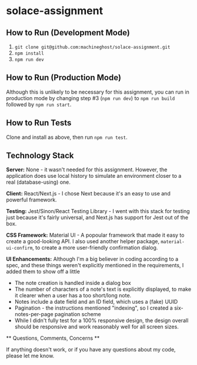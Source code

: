 # solace-assignment

## How to Run (Development Mode)
1. `git clone git@github.com:machineghost/solace-assignment.git`
2. `npm install`
3. `npm run dev`

## How to Run (Production Mode)
Although this is unlikely to be necessary for this assignment, you can run in production mode by changing step #3 (`npm run dev`) to `npm run build` followed by `npm run start`.

## How to Run Tests
Clone and install as above, then run `npm run test`.

## Technology Stack

**Server:** None - it wasn't needed for this assignment.
However, the application does use local history to simulate an environment closer to a real (database-using) one.

**Client:** React/Next.js - I chose Next because it's an easy to use and powerful framework.

**Testing:** Jest/Sinon/React Testing Library - I went with this stack for testing just because it's fairly universal, and Next.js has support for Jest out of the box.

**CSS Framework:**  Material UI - A popoular framework that made it easy to create a good-looking API.  I also used another helper package, `material-ui-confirm`, to create a more user-friendly confirmation dialog.

**UI Enhancements:** Although I'm a big believer in coding according to a spec, and these things weren't explicitly mentioned in the requirements, I added them to show off a little

* The note creation is handled inside a dialog box
* The number of characters of a note's text is explicitly displayed, to make it clearer when a user has a too short/long note.
* Notes include a date field and an ID field, which uses a (fake) UUID
* Pagination - the instructions mentioned "indexing", so I created a six-notes-per-page pagination scheme
* While I didn't fully test for a 100% responsive design, the design overall should be responsive and work reasonably well for all screen sizes.

** Questions, Comments, Concerns **

If anything doesn't work, or if you have any questions about my code, please let me know.
